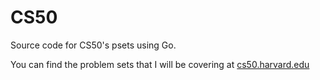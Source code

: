 # CS50
Source code for CS50's psets using Go.

You can find the problem sets that I will be covering at [cs50.harvard.edu](https://cs50.harvard.edu)

